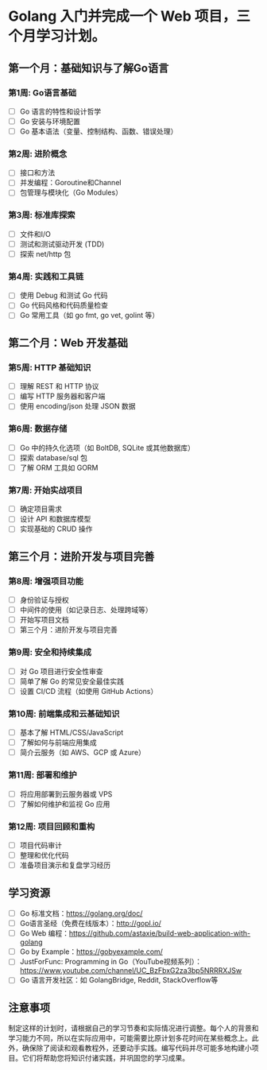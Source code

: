 # Golang 入门并完成一个 Web 项目，三个月学习计划。
## 第一个月：基础知识与了解Go语言
### 第1周: Go语言基础
* [ ]  Go 语言的特性和设计哲学
* [ ]  Go 安装与环境配置
* [ ]  Go 基本语法（变量、控制结构、函数、错误处理）
### 第2周: 进阶概念
* [ ]  接口和方法
* [ ]  并发编程：Goroutine和Channel
* [ ]  包管理与模块化（Go Modules）
### 第3周: 标准库探索
* [ ]  文件和I/O
* [ ]  测试和测试驱动开发 (TDD)
* [ ]  探索 net/http 包
### 第4周: 实践和工具链
* [ ]  使用 Debug 和测试 Go 代码
* [ ]  Go 代码风格和代码质量检查
* [ ]  Go 常用工具（如 go fmt, go vet, golint 等）
## 第二个月：Web 开发基础
### 第5周: HTTP 基础知识
* [ ]  理解 REST 和 HTTP 协议
* [ ]  编写 HTTP 服务器和客户端
* [ ]  使用 encoding/json 处理 JSON 数据
### 第6周: 数据存储
* [ ]  Go 中的持久化选项（如 BoltDB, SQLite 或其他数据库）
* [ ]  探索 database/sql 包
* [ ]  了解 ORM 工具如 GORM
### 第7周: 开始实战项目
* [ ]  确定项目需求
* [ ]  设计 API 和数据库模型
* [ ]  实现基础的 CRUD 操作
## 第三个月：进阶开发与项目完善
### 第8周: 增强项目功能
* [ ]  身份验证与授权
* [ ]  中间件的使用（如记录日志、处理跨域等）
* [ ]  开始写项目文档
* [ ]  第三个月：进阶开发与项目完善
### 第9周: 安全和持续集成
* [ ]  对 Go 项目进行安全性审查
* [ ]  简单了解 Go 的常见安全最佳实践
* [ ]  设置 CI/CD 流程（如使用 GitHub Actions）
### 第10周: 前端集成和云基础知识
* [ ]  基本了解 HTML/CSS/JavaScript
* [ ]  了解如何与前端应用集成
* [ ]  简介云服务（如 AWS、GCP 或 Azure）
### 第11周: 部署和维护
* [ ]  将应用部署到云服务器或 VPS
* [ ]  了解如何维护和监视 Go 应用
### 第12周: 项目回顾和重构
* [ ]  项目代码审计
* [ ]  整理和优化代码
* [ ]  准备项目演示和复盘学习经历

## 学习资源
* [ ]  Go 标准文档：https://golang.org/doc/
* [ ]  Go语言圣经（免费在线版本）：http://gopl.io/
* [ ]  Go Web 编程：https://github.com/astaxie/build-web-application-with-golang
* [ ]  Go by Example：https://gobyexample.com/
* [ ]  JustForFunc: Programming in Go（YouTube视频系列）：https://www.youtube.com/channel/UC_BzFbxG2za3bp5NRRRXJSw
* [ ]  Go 语言开发社区：如 GolangBridge, Reddit, StackOverflow等

## 注意事项
制定这样的计划时，请根据自己的学习节奏和实际情况进行调整。每个人的背景和学习能力不同，所以在实际应用中，可能需要比原计划多花时间在某些概念上。此外，确保除了阅读和观看教程外，还要动手实践。编写代码并尽可能多地构建小项目。它们将帮助您将知识付诸实践，并巩固您的学习成果。
